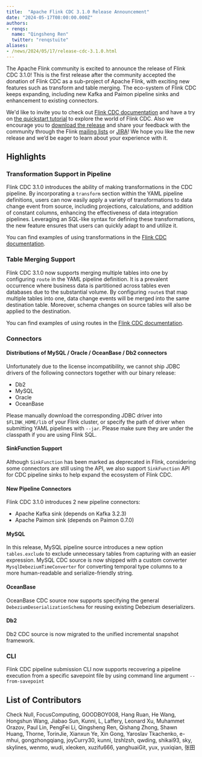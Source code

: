 ```yaml
---
title:  "Apache Flink CDC 3.1.0 Release Announcement"
date: "2024-05-17T08:00:00.000Z"
authors:
- renqs:
  name: "Qingsheng Ren"
  twitter: "renqstuite"
aliases:
- /news/2024/05/17/release-cdc-3.1.0.html
---
```


The Apache Flink community is excited to announce the release of Flink CDC 3.1.0! This is the first release after the community accepted the donation of Flink CDC as a sub-project of Apache Flink, with exciting new features such as transform and table merging. The eco-system of Flink CDC keeps expanding, including new Kafka and Paimon pipeline sinks and enhancement to existing connectors.

We'd like to invite you to check out [Flink CDC documentation](https://nightlies.apache.org/flink/flink-cdc-docs-release-3.1) and have a try on [the quickstart tutorial](https://nightlies.apache.org/flink/flink-cdc-docs-release-3.1/docs/get-started/introduction) to explore the world of Flink CDC. Also we encourage you to [download the release](https://flink.apache.org/downloads.html#flink-cdc) and share your feedback with the community through the Flink [mailing lists](https://flink.apache.org/community.html#mailing-lists) or [JIRA](https://issues.apache.org/jira/browse/flink)! We hope you like the new release and we’d be eager to learn about your experience with it.

## Highlights

### Transformation Support in Pipeline

Flink CDC 3.1.0 introduces the ability of making transformations in the CDC pipeline. By incorporating a `transform` section within the YAML pipeline definitions, users can now easily apply a variety of transformations to data change event from source, including projections, calculations, and addition of constant columns, enhancing the effectiveness of data integration pipelines. Leveraging an SQL-like syntax for defining these transformations, the new feature ensures that users can quickly adapt to and utilize it.

You can find examples of using transformations in the [Flink CDC documentation](https://nightlies.apache.org/flink/flink-cdc-docs-release-3.1/docs/core-concept/transform/#example).

### Table Merging Support

Flink CDC 3.1.0 now supports merging multiple tables into one by configuring `route` in the YAML pipeline definition.  It is a prevalent occurrence where business data is partitioned across tables even databases due to the substantial volume. By configuring `route`s that map multiple tables into one, data change events will be merged into the same destination table. Moreover, schema changes on source tables will also be applied to the destination.

You can find examples of using routes in the [Flink CDC documentation](https://nightlies.apache.org/flink/flink-cdc-docs-release-3.1/docs/core-concept/route/#example).

### Connectors

#### Distributions of MySQL / Oracle / OceanBase / Db2 connectors

Unfortunately due to the license incompatibility, we cannot ship JDBC drivers of the following connectors together with our binary release:

- Db2
- MySQL
- Oracle
- OceanBase

Please manually download the corresponding JDBC driver into `$FLINK_HOME/lib` of your Flink cluster, or specify the path of driver when submitting YAML pipelines with `--jar`. Please make sure they are under the classpath if you are using Flink SQL.

#### SinkFunction Support

Although `SinkFunction` has been marked as deprecated in Flink, considering some connectors are still using the API, we also support `SinkFunction` API for CDC pipeline sinks to help expand the ecosystem of Flink CDC.

#### New Pipeline Connectors

Flink CDC 3.1.0 introduces 2 new pipeline connectors:

- Apache Kafka sink (depends on Kafka 3.2.3)
- Apache Paimon sink (depends on Paimon 0.7.0)

#### MySQL

In this release, MySQL pipeline source introduces a new option `tables.exclude` to exclude unnecessary tables from capturing with an easier expression. MySQL CDC source is now shipped with a custom converter `MysqlDebeziumTimeConverter` for converting temporal type columns to a more human-readable and serialize-friendly string.

#### OceanBase

OceanBase CDC source now supports specifying the general `DebeziumDeserializationSchema` for reusing existing Debezium deserializers.

#### Db2

Db2 CDC source is now migrated to the unified incremental snapshot framework.

### CLI

Flink CDC pipeline submission CLI now supports recovering a pipeline execution from a specific savepoint file by using command line argument `--from-savepoint`

## List of Contributors
Check Null, FocusComputing, GOODBOY008, Hang Ruan, He Wang, Hongshun Wang, Jiabao Sun, Kunni, L, Laffery, Leonard Xu, Muhammet Orazov, Paul Lin, PengFei Li, Qingsheng Ren, Qishang Zhong, Shawn Huang, Thorne, TorinJie, Xianxun Ye, Xin Gong, Yaroslav Tkachenko, e-mhui, gongzhongqiang, joyCurry30, kunni, lzshlzsh, qwding, shikai93, sky, skylines, wenmo, wudi, xleoken, xuzifu666, yanghuaiGit, yux, yuxiqian, 张田